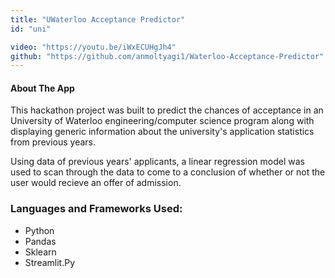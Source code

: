 ```yaml
---
title: "UWaterloo Acceptance Predictor"
id: "uni"

video: "https://youtu.be/iWxECUHgJh4"
github: "https://github.com/anmoltyagi1/Waterloo-Acceptance-Predictor"
---
```


#### About The App

This hackathon project was built to predict the chances of acceptance in an University of Waterloo engineering/computer science program along with displaying generic information about the university's application statistics from previous years.

Using data of previous years' applicants, a linear regression model was used to scan through the data to come to a conclusion of whether or not the user would recieve an offer of admission.

### Languages and Frameworks Used:

- Python
- Pandas
- Sklearn
- Streamlit.Py
